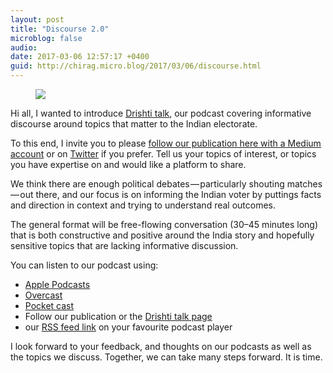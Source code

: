 ```yaml
---
layout: post
title: "Discourse 2.0"
microblog: false
audio: 
date: 2017-03-06 12:57:17 +0400
guid: http://chirag.micro.blog/2017/03/06/discourse.html
---
```

<figure>

<a href="https://pcr.apple.com/id1229242337"><img src="https://cdtestweb.files.wordpress.com/2017/03/30ca6-1k5wg985ik3ka-i-oiqwmna.png"></a>
</figure><p>Hi all, I wanted to introduce <a href="https://ekdrishti.in/talk/home" target="_blank">Drishti talk</a>, our podcast covering informative discourse around topics that matter to the Indian electorate.</p>
<p>To this end, I invite you to please <a href="https://ekdrishti.in" target="_blank">follow our publication here with a Medium account</a> or on <a href="http://twitter.com/ekdrishti" target="_blank">Twitter</a> if you prefer. Tell us your topics of interest, or topics you have expertise on and would like a platform to share.</p>
<p>We think there are enough political debates — particularly shouting matches — out there, and our focus is on informing the Indian voter by puttings facts and direction in context and trying to understand real outcomes.</p>
<p>The general format will be free-flowing conversation (30–45 minutes long) that is both constructive and positive around the India story and hopefully sensitive topics that are lacking informative discussion.</p>
<p>You can listen to our podcast using:</p>
<ul>
<li><a href="https://itunes.apple.com/us/podcast/drishti-talk/id1229242337?mt=2" target="_blank">Apple Podcasts</a></li>
<li><a href="https://overcast.fm/itunes1229242337/drishti-talk" target="_blank">Overcast</a></li>
<li><a href="http://pca.st/B8Tc" target="_blank">Pocket cast</a></li>
<li>Follow our publication or the <a href="https://ekdrishti.in/talk/" target="_blank">Drishti talk page</a>
</li>
<li>our <a href="http://feeds.soundcloud.com/users/soundcloud:users:289112703/sounds.rss" target="_blank">RSS feed link</a> on your favourite podcast player</li>
</ul>
<p>I look forward to your feedback, and thoughts on our podcasts as well as the topics we discuss. Together, we can take many steps forward. It is time.</p>
